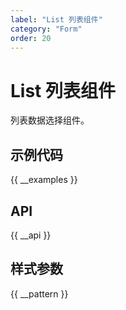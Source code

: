 ```yaml
---
label: "List 列表组件"
category: "Form"
order: 20
---
```


# List 列表组件

列表数据选择组件。

## 示例代码

{{ __examples }}

## API

{{ __api }}

## 样式参数

{{ __pattern }}
